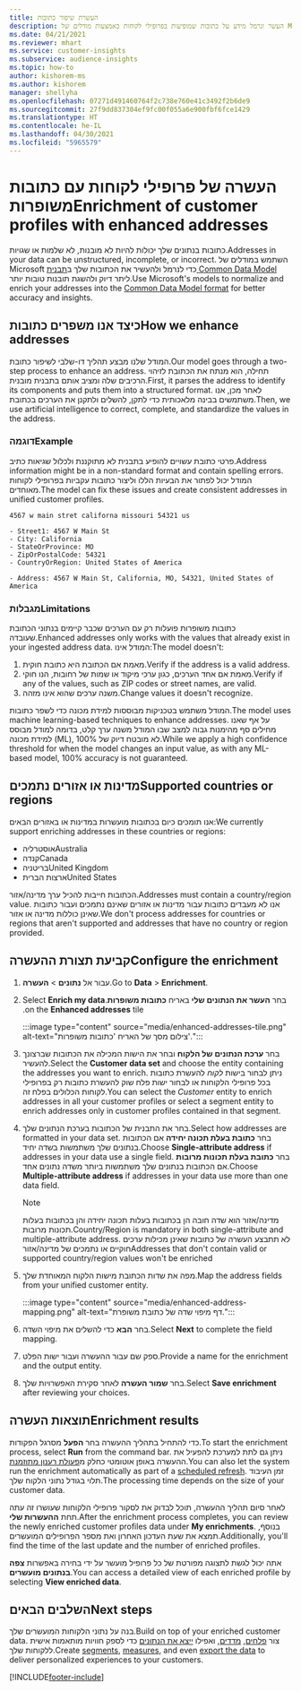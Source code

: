 ```yaml
---
title: העשרת שיפור כתובות
description: העשר ונרמל מידע על כתובות שמופיעות בפרופילי לקוחות באמצעות מודלים של Microsoft.
ms.date: 04/21/2021
ms.reviewer: mhart
ms.service: customer-insights
ms.subservice: audience-insights
ms.topic: how-to
author: kishorem-ms
ms.author: kishorem
manager: shellyha
ms.openlocfilehash: 07271d491460764f2c738e760e41c3492f2b6de9
ms.sourcegitcommit: 27f9dd837304ef9fc00f055a6e900fbf6fce1429
ms.translationtype: HT
ms.contentlocale: he-IL
ms.lasthandoff: 04/30/2021
ms.locfileid: "5965579"
---
```

# <a name="enrichment-of-customer-profiles-with-enhanced-addresses"></a><span data-ttu-id="1ba9b-103">העשרה של פרופילי לקוחות עם כתובות משופרות</span><span class="sxs-lookup"><span data-stu-id="1ba9b-103">Enrichment of customer profiles with enhanced addresses</span></span>

<span data-ttu-id="1ba9b-104">כתובות בנתונים שלך יכולות להיות לא מובנות, לא שלמות או שגויות.</span><span class="sxs-lookup"><span data-stu-id="1ba9b-104">Addresses in your data can be unstructured, incomplete, or incorrect.</span></span> <span data-ttu-id="1ba9b-105">השתמש במודלים של Microsoft כדי לנרמל ולהעשיר את הכתובות שלך ב[תבנית Common Data Model](/common-data-model/schema/core/applicationcommon/address) ליתר דיוק ולהשגת תובנות טובות יותר.</span><span class="sxs-lookup"><span data-stu-id="1ba9b-105">Use Microsoft's models to normalize and enrich your addresses into the [Common Data Model format](/common-data-model/schema/core/applicationcommon/address) for better accuracy and insights.</span></span>

## <a name="how-we-enhance-addresses"></a><span data-ttu-id="1ba9b-106">כיצד אנו משפרים כתובות</span><span class="sxs-lookup"><span data-stu-id="1ba9b-106">How we enhance addresses</span></span>

<span data-ttu-id="1ba9b-107">המודל שלנו מבצע תהליך דו-שלבי לשיפור כתובת.</span><span class="sxs-lookup"><span data-stu-id="1ba9b-107">Our model goes through a two-step process to enhance an address.</span></span> <span data-ttu-id="1ba9b-108">תחילה, הוא מנתח את הכתובת לזיהוי הרכיבים שלה ומציב אותם בתבנית מובנית.</span><span class="sxs-lookup"><span data-stu-id="1ba9b-108">First, it parses the address to identify its components and puts them into a structured format.</span></span> <span data-ttu-id="1ba9b-109">לאחר מכן, אנו משתמשים בבינה מלאכותית כדי לתקן, להשלים ולתקנן את הערכים בכתובת.</span><span class="sxs-lookup"><span data-stu-id="1ba9b-109">Then, we use artificial intelligence to correct, complete, and standardize the values in the address.</span></span>

### <a name="example"></a><span data-ttu-id="1ba9b-110">דוגמה</span><span class="sxs-lookup"><span data-stu-id="1ba9b-110">Example</span></span>

<span data-ttu-id="1ba9b-111">פרטי כתובת עשויים להופיע בתבנית לא מתוקננת ולכלול שגיאות כתיב.</span><span class="sxs-lookup"><span data-stu-id="1ba9b-111">Address information might be in a non-standard format and contain spelling errors.</span></span> <span data-ttu-id="1ba9b-112">המודל יכול לפתור את הבעיות הללו וליצור כתובות עקביות בפרופילי לקוחות מאוחדים.</span><span class="sxs-lookup"><span data-stu-id="1ba9b-112">The model can fix these issues and create consistent addresses in unified customer profiles.</span></span>

```Input
4567 w main stret californa missouri 54321 us
```

```Output
- Street1: 4567 W Main St
- City: California
- StateOrProvince: MO
- ZipOrPostalCode: 54321
- CountryOrRegion: United States of America

- Address: 4567 W Main St, California, MO, 54321, United States of America
```

### <a name="limitations"></a><span data-ttu-id="1ba9b-113">מגבלות</span><span class="sxs-lookup"><span data-stu-id="1ba9b-113">Limitations</span></span>

<span data-ttu-id="1ba9b-114">כתובות משופרות פועלות רק עם הערכים שכבר קיימים בנתוני הכתובת שעובדה.</span><span class="sxs-lookup"><span data-stu-id="1ba9b-114">Enhanced addresses only works with the values that already exist in your ingested address data.</span></span> <span data-ttu-id="1ba9b-115">המודל אינו:</span><span class="sxs-lookup"><span data-stu-id="1ba9b-115">The model doesn't:</span></span> 

1. <span data-ttu-id="1ba9b-116">מאמת אם הכתובת היא כתובת חוקית.</span><span class="sxs-lookup"><span data-stu-id="1ba9b-116">Verify if the address is a valid address.</span></span>
2. <span data-ttu-id="1ba9b-117">מאמת אם אחד הערכים, כגון ערכי מיקוד או שמות של רחובות, הנו חוקי.</span><span class="sxs-lookup"><span data-stu-id="1ba9b-117">Verify if any of the values, such as ZIP codes or street names, are valid.</span></span>
3. <span data-ttu-id="1ba9b-118">משנה ערכים שהוא אינו מזהה.</span><span class="sxs-lookup"><span data-stu-id="1ba9b-118">Change values it doesn't recognize.</span></span>

<span data-ttu-id="1ba9b-119">המודל משתמש בטכניקות מבוססות למידת מכונה כדי לשפר כתובות.</span><span class="sxs-lookup"><span data-stu-id="1ba9b-119">The model uses machine learning-based techniques to enhance addresses.</span></span> <span data-ttu-id="1ba9b-120">על אף שאנו מחילים סף מהימנות גבוה למצב שבו המודל משנה ערך קלט, בדומה למודל מבוסס למידת מכונה (ML), לא מובטח דיוק של 100%.</span><span class="sxs-lookup"><span data-stu-id="1ba9b-120">While we apply a high confidence threshold for when the model changes an input value, as with any ML-based model, 100% accuracy is not guaranteed.</span></span>

## <a name="supported-countries-or-regions"></a><span data-ttu-id="1ba9b-121">מדינות או אזורים נתמכים</span><span class="sxs-lookup"><span data-stu-id="1ba9b-121">Supported countries or regions</span></span>

<span data-ttu-id="1ba9b-122">אנו תומכים כיום בכתובות מועשרות במדינות או באזורים הבאים:</span><span class="sxs-lookup"><span data-stu-id="1ba9b-122">We currently support enriching addresses in these countries or regions:</span></span> 

- <span data-ttu-id="1ba9b-123">אוסטרליה</span><span class="sxs-lookup"><span data-stu-id="1ba9b-123">Australia</span></span>
- <span data-ttu-id="1ba9b-124">קנדה</span><span class="sxs-lookup"><span data-stu-id="1ba9b-124">Canada</span></span>
- <span data-ttu-id="1ba9b-125">בריטניה</span><span class="sxs-lookup"><span data-stu-id="1ba9b-125">United Kingdom</span></span>
- <span data-ttu-id="1ba9b-126">ארצות הברית</span><span class="sxs-lookup"><span data-stu-id="1ba9b-126">United States</span></span>

<span data-ttu-id="1ba9b-127">הכתובות חייבות להכיל ערך מדינה/אזור.</span><span class="sxs-lookup"><span data-stu-id="1ba9b-127">Addresses must contain a country/region value.</span></span> <span data-ttu-id="1ba9b-128">אנו לא מעבדים כתובות עבור מדינות או אזורים שאינם נתמכים ועבור כתובות שאינן כוללות מדינה או אזור.</span><span class="sxs-lookup"><span data-stu-id="1ba9b-128">We don't process addresses for countries or regions that aren't supported and addresses that have no country or region provided.</span></span>

## <a name="configure-the-enrichment"></a><span data-ttu-id="1ba9b-129">קביעת תצורת ההעשרה</span><span class="sxs-lookup"><span data-stu-id="1ba9b-129">Configure the enrichment</span></span>

1. <span data-ttu-id="1ba9b-130">עבור אל **נתונים** > **העשרה**.</span><span class="sxs-lookup"><span data-stu-id="1ba9b-130">Go to **Data** > **Enrichment**.</span></span>

1. <span data-ttu-id="1ba9b-131">בחר **העשר את הנתונים שלי‬** באריח **‏‫כתובות משופרות**.</span><span class="sxs-lookup"><span data-stu-id="1ba9b-131">Select **Enrich my data** on the **Enhanced addresses** tile.</span></span>

   :::image type="content" source="media/enhanced-addresses-tile.png" alt-text="צילום מסך של האריח 'כתובות משופרות'.":::

1. <span data-ttu-id="1ba9b-133">בחר **ערכת הנתונים של הלקוח** ובחר את הישות המכילה את הכתובות שברצונך להעשיר.</span><span class="sxs-lookup"><span data-stu-id="1ba9b-133">Select the **Customer data set** and choose the entity containing the addresses you want to enrich.</span></span> <span data-ttu-id="1ba9b-134">ניתן לבחור בישות *לקוח* להעשרת כתובות בכל פרופילי הלקוחות או לבחור ישות פלח שוק להעשרת כתובות רק בפרופילי לקוחות הכלולים בפלח זה.</span><span class="sxs-lookup"><span data-stu-id="1ba9b-134">You can select the *Customer* entity to enrich addresses in all your customer profiles or select a segment entity to enrich addresses only in customer profiles contained in that segment.</span></span>

1. <span data-ttu-id="1ba9b-135">בחר את התבנית של הכתובות בערכת הנתונים שלך.</span><span class="sxs-lookup"><span data-stu-id="1ba9b-135">Select how addresses are formatted in your data set.</span></span> <span data-ttu-id="1ba9b-136">בחר **כתובת בעלת תכונה יחידה** אם הכתובות בנתונים שלך משתמשות בשדה יחיד.</span><span class="sxs-lookup"><span data-stu-id="1ba9b-136">Choose **Single-attribute address** if addresses in your data use a single field.</span></span> <span data-ttu-id="1ba9b-137">בחר **כתובת בעלת תכונות מרובות** אם הכתובות בנתונים שלך משתמשות ביותר משדה נתונים אחד.</span><span class="sxs-lookup"><span data-stu-id="1ba9b-137">Choose **Multiple-attribute address** if addresses in your data use more than one data field.</span></span>

   > [!NOTE]
   > <span data-ttu-id="1ba9b-138">מדינה/אזור הוא שדה חובה הן בכתובות בעלות תכונה יחידה והן בכתובות בעלות תכונות מרובות.</span><span class="sxs-lookup"><span data-stu-id="1ba9b-138">Country/Region is mandatory in both single-attribute and multiple-attribute address.</span></span> <span data-ttu-id="1ba9b-139">לא תתבצע העשרה של כתובות שאינן מכילות ערכים חוקיים או נתמכים של מדינה/אזור</span><span class="sxs-lookup"><span data-stu-id="1ba9b-139">Addresses that don't contain valid or supported country/region values won't be enriched</span></span>

1.  <span data-ttu-id="1ba9b-140">מפה את שדות הכתובת מישות הלקוח המאוחדת שלך.</span><span class="sxs-lookup"><span data-stu-id="1ba9b-140">Map the address fields from your unified customer entity.</span></span>

    :::image type="content" source="media/enhanced-address-mapping.png" alt-text="דף מיפוי שדה של כתובת משופרת.":::

1. <span data-ttu-id="1ba9b-142">בחר **הבא** כדי להשלים את מיפוי השדה.</span><span class="sxs-lookup"><span data-stu-id="1ba9b-142">Select **Next** to complete the field mapping.</span></span>

1. <span data-ttu-id="1ba9b-143">ספק שם עבור ההעשרה ועבור ישות הפלט.</span><span class="sxs-lookup"><span data-stu-id="1ba9b-143">Provide a name for the enrichment and the output entity.</span></span>

1. <span data-ttu-id="1ba9b-144">בחר **שמור העשרה** לאחר סקירת האפשרויות שלך.</span><span class="sxs-lookup"><span data-stu-id="1ba9b-144">Select **Save enrichment** after reviewing your choices.</span></span>

## <a name="enrichment-results"></a><span data-ttu-id="1ba9b-145">תוצאות העשרה</span><span class="sxs-lookup"><span data-stu-id="1ba9b-145">Enrichment results</span></span>

<span data-ttu-id="1ba9b-146">כדי להתחיל בתהליך ההעשרה בחר **הפעל** מסרגל הפקודות.</span><span class="sxs-lookup"><span data-stu-id="1ba9b-146">To start the enrichment process, select **Run** from the command bar.</span></span> <span data-ttu-id="1ba9b-147">ניתן גם לתת למערכת להפעיל את ההעשרה באופן אוטומטי כחלק מ[פעולת רענון מתוזמנת](system.md#schedule-tab).</span><span class="sxs-lookup"><span data-stu-id="1ba9b-147">You can also let the system run the enrichment automatically as part of a [scheduled refresh](system.md#schedule-tab).</span></span> <span data-ttu-id="1ba9b-148">זמן העיבוד תלוי בגודל נתוני הלקוח שלך.</span><span class="sxs-lookup"><span data-stu-id="1ba9b-148">The processing time depends on the size of your customer data.</span></span>

<span data-ttu-id="1ba9b-149">לאחר סיום תהליך ההעשרה, תוכל לבדוק את לסקור פרופילי הלקוחות שעושרו זה עתה תחת **ההעשרות שלי**.</span><span class="sxs-lookup"><span data-stu-id="1ba9b-149">After the enrichment process completes, you can review the newly enriched customer profiles data under **My enrichments**.</span></span> <span data-ttu-id="1ba9b-150">בנוסף, תמצא את שעת העדכון האחרון ואת מספר הפרופילים המועשרים.</span><span class="sxs-lookup"><span data-stu-id="1ba9b-150">Additionally, you'll find the time of the last update and the number of enriched profiles.</span></span>

<span data-ttu-id="1ba9b-151">אתה יכול לגשת לתצוגה מפורטת של כל פרופיל מועשר על ידי בחירה באפשרות **צפה בנתונים מועשרים**.</span><span class="sxs-lookup"><span data-stu-id="1ba9b-151">You can access a detailed view of each enriched profile by selecting **View enriched data**.</span></span>

## <a name="next-steps"></a><span data-ttu-id="1ba9b-152">השלבים הבאים</span><span class="sxs-lookup"><span data-stu-id="1ba9b-152">Next steps</span></span>

<span data-ttu-id="1ba9b-153">בנה על נתוני הלקוחות המועשרים שלך.</span><span class="sxs-lookup"><span data-stu-id="1ba9b-153">Build on top of your enriched customer data.</span></span> <span data-ttu-id="1ba9b-154">צור [פלחים](segments.md), [מדדים](measures.md), ואפילו [ייצא את הנתונים](export-destinations.md) כדי לספק חוויות מותאמות אישית ללקוחות שלך.</span><span class="sxs-lookup"><span data-stu-id="1ba9b-154">Create [segments](segments.md), [measures](measures.md), and even [export the data](export-destinations.md) to deliver personalized experiences to your customers.</span></span>

[!INCLUDE[footer-include](../includes/footer-banner.md)]
